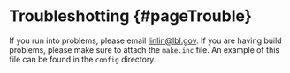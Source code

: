 Troubleshotting   {#pageTrouble}
================

If you run into problems, please email linlin@lbl.gov. If you
are having build problems, please make sure to attach the `make.inc` file. An example of this file can be found in the `config` directory.
